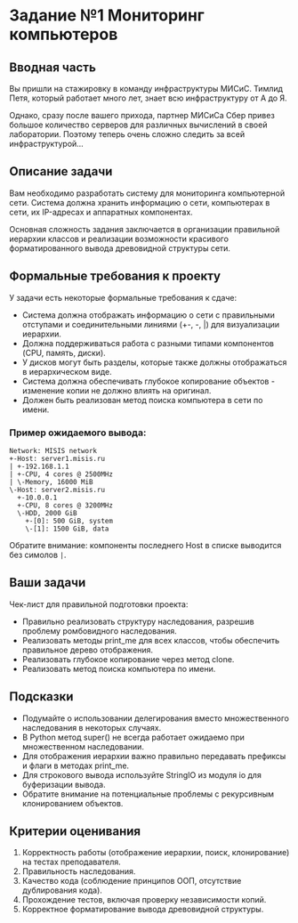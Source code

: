 # Задание №1 Мониторинг компьютеров

## Вводная часть

Вы пришли на стажировку в команду инфраструктуры МИСиС. Тимлид Петя, который работает много лет, знает всю инфраструктуру от А до Я.

Однако, сразу после вашего прихода, партнер МИСиСа Сбер привез большое количество серверов для различных вычислений в своей лаборатории. Поэтому теперь очень сложно следить за всей инфраструктурой...

## Описание задачи

Вам необходимо разработать систему для мониторинга компьютерной сети. Система должна хранить информацию о сети, компьютерах в сети, их IP-адресах и аппаратных компонентах.

Основная сложность задания заключается в организации правильной иерархии классов и реализации возможности красивого форматированного вывода древовидной структуры сети.

## Формальные требования к проекту
У задачи есть некоторые формальные требования к сдаче:

- Система должна отображать информацию о сети с правильными отступами и соединительными линиями (+-, \-, |) для визуализации иерархии.
- Должна поддерживаться работа с разными типами компонентов (CPU, память, диски).
- У дисков могут быть разделы, которые также должны отображаться в иерархическом виде.
- Система должна обеспечивать глубокое копирование объектов - изменение копии не должно влиять на оригинал.
- Должен быть реализован метод поиска компьютера в сети по имени.

### Пример ожидаемого вывода:

```
Network: MISIS network
+-Host: server1.misis.ru
| +-192.168.1.1
| +-CPU, 4 cores @ 2500MHz
| \-Memory, 16000 MiB
\-Host: server2.misis.ru
  +-10.0.0.1
  +-CPU, 8 cores @ 3200MHz
  \-HDD, 2000 GiB
    +-[0]: 500 GiB, system
    \-[1]: 1500 GiB, data
```

Обратите внимание: компоненты последнего Host в списке выводится без симолов `|`.

## Ваши задачи

Чек-лист для правильной подготовки проекта:

- Правильно реализовать структуру наследования, разрешив проблему ромбовидного наследования.
- Реализовать методы print_me для всех классов, чтобы обеспечить правильное дерево отображения.
- Реализовать глубокое копирование через метод clone.
- Реализовать метод поиска компьютера по имени.

## Подсказки

- Подумайте о использовании делегирования вместо множественного наследования в некоторых случаях.
- В Python метод super() не всегда работает ожидаемо при множественном наследовании.
- Для отображения иерархии важно правильно передавать префиксы и флаги в методах print_me.
- Для строкового вывода используйте StringIO из модуля io для буферизации вывода.
- Обратите внимание на потенциальные проблемы с рекурсивным клонированием объектов.

## Критерии оценивания

1. Корректность работы (отображение иерархии, поиск, клонирование) на тестах преподавателя.
2. Правильность наследования.
3. Качество кода (соблюдение принципов ООП, отсутствие дублирования кода).
4. Прохождение тестов, включая проверку независимости копий.
5. Корректное форматирование вывода древовидной структуры.